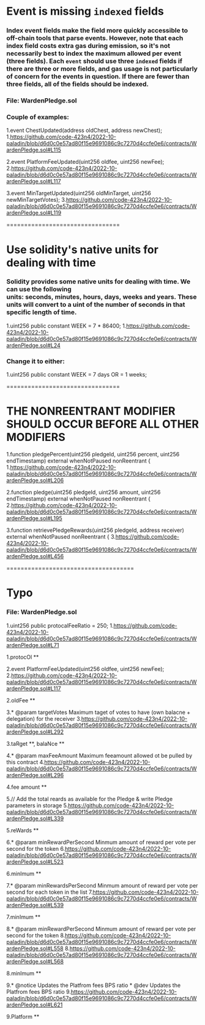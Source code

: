 # Event is missing `indexed` fields

### Index event fields make the field more quickly accessible to off-chain tools that parse events. However, note that each index field costs extra gas during emission, so it's not necessarily best to index the maximum allowed per event (three fields). Each `event` should use three `indexed` fields if there are three or more fields, and gas usage is not particularly of concern for the events in question. If there are fewer than three fields, all of the fields should be indexed.

### File: WardenPledge.sol

### Couple of examples: 

1.event ChestUpdated(address oldChest, address newChest);
1.https://github.com/code-423n4/2022-10-paladin/blob/d6d0c0e57ad80f15e9691086c9c7270d4ccfe0e6/contracts/WardenPledge.sol#L115

2.event PlatformFeeUpdated(uint256 oldfee, uint256 newFee);
2.https://github.com/code-423n4/2022-10-paladin/blob/d6d0c0e57ad80f15e9691086c9c7270d4ccfe0e6/contracts/WardenPledge.sol#L117

3.event MinTargetUpdated(uint256 oldMinTarget, uint256 newMinTargetVotes);
3.https://github.com/code-423n4/2022-10-paladin/blob/d6d0c0e57ad80f15e9691086c9c7270d4ccfe0e6/contracts/WardenPledge.sol#L119

================================

# Use solidity's native units for dealing with time

### Solidity provides some native units for dealing with time. We can use the following units: seconds, minutes, hours, days, weeks and years. These units will convert to a uint of the number of seconds in that specific length of time.

1.uint256 public constant WEEK = 7 * 86400;
1.https://github.com/code-423n4/2022-10-paladin/blob/d6d0c0e57ad80f15e9691086c9c7270d4ccfe0e6/contracts/WardenPledge.sol#L24

### Change it to either:
1.uint256 public constant WEEK = 7 days  OR  = 1 weeks;

================================

# THE NONREENTRANT MODIFIER SHOULD OCCUR BEFORE ALL OTHER MODIFIERS

1.function pledgePercent(uint256 pledgeId, uint256 percent, uint256 endTimestamp) external whenNotPaused nonReentrant {
1.https://github.com/code-423n4/2022-10-paladin/blob/d6d0c0e57ad80f15e9691086c9c7270d4ccfe0e6/contracts/WardenPledge.sol#L206

2.function pledge(uint256 pledgeId, uint256 amount, uint256 endTimestamp) external whenNotPaused nonReentrant {
2.https://github.com/code-423n4/2022-10-paladin/blob/d6d0c0e57ad80f15e9691086c9c7270d4ccfe0e6/contracts/WardenPledge.sol#L195

3.function retrievePledgeRewards(uint256 pledgeId, address receiver) external whenNotPaused nonReentrant {
3.https://github.com/code-423n4/2022-10-paladin/blob/d6d0c0e57ad80f15e9691086c9c7270d4ccfe0e6/contracts/WardenPledge.sol#L456

====================================

# Typo

### File: WardenPledge.sol

1.uint256 public protocalFeeRatio = 250;
1.https://github.com/code-423n4/2022-10-paladin/blob/d6d0c0e57ad80f15e9691086c9c7270d4ccfe0e6/contracts/WardenPledge.sol#L71

1.protocOl **


2.event PlatformFeeUpdated(uint256 oldfee, uint256 newFee);
2.https://github.com/code-423n4/2022-10-paladin/blob/d6d0c0e57ad80f15e9691086c9c7270d4ccfe0e6/contracts/WardenPledge.sol#L117

2.oldFee **


3.* @param targetVotes Maximum taget of votes to have (own balacne + delegation) for the receiver
3.https://github.com/code-423n4/2022-10-paladin/blob/d6d0c0e57ad80f15e9691086c9c7270d4ccfe0e6/contracts/WardenPledge.sol#L292

3.taRget **, balaNce **

4.* @param maxFeeAmount Maximum feeamount allowed ot be pulled by this contract
4.https://github.com/code-423n4/2022-10-paladin/blob/d6d0c0e57ad80f15e9691086c9c7270d4ccfe0e6/contracts/WardenPledge.sol#L296

4.fee amount **


5.// Add the total reards as available for the Pledge & write Pledge parameters in storage
5.https://github.com/code-423n4/2022-10-paladin/blob/d6d0c0e57ad80f15e9691086c9c7270d4ccfe0e6/contracts/WardenPledge.sol#L339

5.reWards **


6.* @param minRewardPerSecond Minmum amount of reward per vote per second for the token
6.https://github.com/code-423n4/2022-10-paladin/blob/d6d0c0e57ad80f15e9691086c9c7270d4ccfe0e6/contracts/WardenPledge.sol#L523

6.minImum **


7.* @param minRewardsPerSecond Minmum amount of reward per vote per second for each token in the list
7.https://github.com/code-423n4/2022-10-paladin/blob/d6d0c0e57ad80f15e9691086c9c7270d4ccfe0e6/contracts/WardenPledge.sol#L539

7.minImum **

8.* @param minRewardPerSecond Minmum amount of reward per vote per second for the token
8.https://github.com/code-423n4/2022-10-paladin/blob/d6d0c0e57ad80f15e9691086c9c7270d4ccfe0e6/contracts/WardenPledge.sol#L558
8.https://github.com/code-423n4/2022-10-paladin/blob/d6d0c0e57ad80f15e9691086c9c7270d4ccfe0e6/contracts/WardenPledge.sol#L568

8.minImum **


9.* @notice Updates the Platfrom fees BPS ratio
    * @dev Updates the Platfrom fees BPS ratio
9.https://github.com/code-423n4/2022-10-paladin/blob/d6d0c0e57ad80f15e9691086c9c7270d4ccfe0e6/contracts/WardenPledge.sol#L621

9.Platform **


